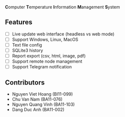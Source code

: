 **C**omputer **T**emperature **I**nformation **M**anagement **S**ystem

## Features

- [ ] Live update web interface (headless vs web mode)
- [ ] Support Windows, Linux, MacOS
- [ ] Text file config
- [ ] SQLite3 history
- [ ] Report export (csv, html, image, pdf)
- [ ] Support remote node management
- [ ] Support Telegram notification

## Contributors

- Nguyen Viet Hoang (BI11-099)
- Chu Van Nam (BA11-076)
- Nguyen Quang Vinh (BA11-103)
- Dang Duc Anh (BA11-002)